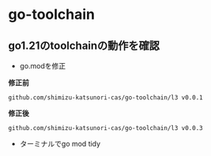 # go-toolchain

## go1.21のtoolchainの動作を確認
- go.modを修正

**修正前**
```
github.com/shimizu-katsunori-cas/go-toolchain/l3 v0.0.1
```

**修正後**
```
github.com/shimizu-katsunori-cas/go-toolchain/l3 v0.0.3
```

- ターミナルでgo mod tidy

